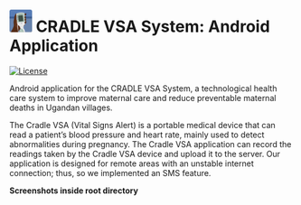 # <img src="readme-img/logo.png" width=40> CRADLE VSA System: Android Application

[![License](https://img.shields.io/github/license/Cradle-VSA/cradle-mobile)](https://github.com/Cradle-VSA/cradle-mobile/blob/master/LICENCE)

Android application for the CRADLE VSA System, a technological health care system
to improve maternal care and reduce preventable maternal deaths in Ugandan villages.

The Cradle VSA (Vital Signs Alert) is a portable medical device that can read a 
patient’s blood pressure and heart rate, mainly used to detect abnormalities 
during pregnancy. The Cradle VSA application can record the readings taken by 
the Cradle VSA device and upload it to the server. Our application is designed 
for remote areas with an unstable internet connection; thus, so we implemented 
an SMS feature.

**Screenshots inside root directory**